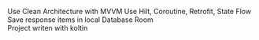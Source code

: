 Use Clean Architecture with MVVM
Use Hilt, Coroutine, Retrofit, State Flow
Save response items in local Database Room  
Project writen with koltin
